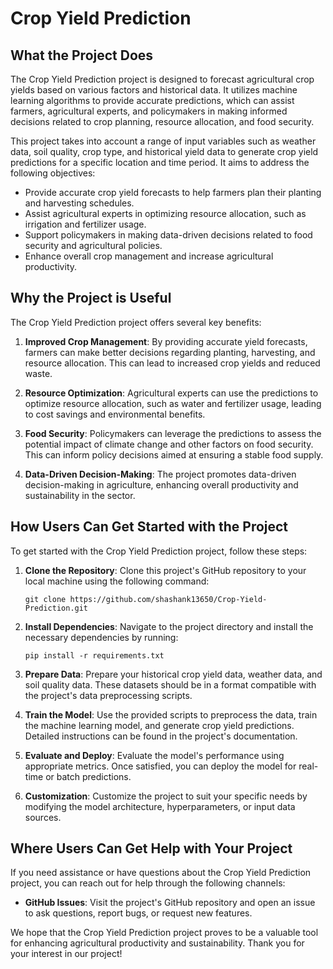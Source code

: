 # Crop Yield Prediction

## What the Project Does

The Crop Yield Prediction project is designed to forecast agricultural crop yields based on various factors and historical data. It utilizes machine learning algorithms to provide accurate predictions, which can assist farmers, agricultural experts, and policymakers in making informed decisions related to crop planning, resource allocation, and food security.

This project takes into account a range of input variables such as weather data, soil quality, crop type, and historical yield data to generate crop yield predictions for a specific location and time period. It aims to address the following objectives:

- Provide accurate crop yield forecasts to help farmers plan their planting and harvesting schedules.
- Assist agricultural experts in optimizing resource allocation, such as irrigation and fertilizer usage.
- Support policymakers in making data-driven decisions related to food security and agricultural policies.
- Enhance overall crop management and increase agricultural productivity.

## Why the Project is Useful

The Crop Yield Prediction project offers several key benefits:

1. **Improved Crop Management**: By providing accurate yield forecasts, farmers can make better decisions regarding planting, harvesting, and resource allocation. This can lead to increased crop yields and reduced waste.

2. **Resource Optimization**: Agricultural experts can use the predictions to optimize resource allocation, such as water and fertilizer usage, leading to cost savings and environmental benefits.

3. **Food Security**: Policymakers can leverage the predictions to assess the potential impact of climate change and other factors on food security. This can inform policy decisions aimed at ensuring a stable food supply.

4. **Data-Driven Decision-Making**: The project promotes data-driven decision-making in agriculture, enhancing overall productivity and sustainability in the sector.

## How Users Can Get Started with the Project

To get started with the Crop Yield Prediction project, follow these steps:

1. **Clone the Repository**: Clone this project's GitHub repository to your local machine using the following command:
   ```
   git clone https://github.com/shashank13650/Crop-Yield-Prediction.git
   ```

2. **Install Dependencies**: Navigate to the project directory and install the necessary dependencies by running:
   ```
   pip install -r requirements.txt
   ```

3. **Prepare Data**: Prepare your historical crop yield data, weather data, and soil quality data. These datasets should be in a format compatible with the project's data preprocessing scripts.

4. **Train the Model**: Use the provided scripts to preprocess the data, train the machine learning model, and generate crop yield predictions. Detailed instructions can be found in the project's documentation.

5. **Evaluate and Deploy**: Evaluate the model's performance using appropriate metrics. Once satisfied, you can deploy the model for real-time or batch predictions.

6. **Customization**: Customize the project to suit your specific needs by modifying the model architecture, hyperparameters, or input data sources.

## Where Users Can Get Help with Your Project

If you need assistance or have questions about the Crop Yield Prediction project, you can reach out for help through the following channels:

- **GitHub Issues**: Visit the project's GitHub repository and open an issue to ask questions, report bugs, or request new features.


We hope that the Crop Yield Prediction project proves to be a valuable tool for enhancing agricultural productivity and sustainability. Thank you for your interest in our project!